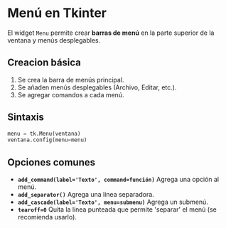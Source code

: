 # Menú en Tkinter

El widget `Menu` permite crear **barras de menú** en la parte superior de la ventana y menús desplegables.

## Creacion básica

1. Se crea la barra de menús principal.
2. Se añaden menús desplegables (Archivo, Editar, etc.).
3. Se agregar comandos a cada menú.

## Sintaxis

```python
menu = tk.Menu(ventana)
ventana.config(menu=menu)
```

## Opciones comunes

- **`add_command(label='Texto', command=función)`** Agrega una opción al menú.
- **`add_separator()`** Agrega una línea separadora.
- **`add_cascade(label='Texto', menu=submenu)`** Agrega un submenú.
- **`tearoff=0`** Quita la línea punteada que permite 'separar' el menú (se recomienda usarlo).